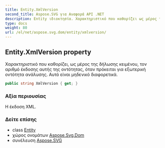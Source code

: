 ```yaml
---
title: Entity.XmlVersion
second_title: Aspose.SVG για Αναφορά API .NET
description: Entity ιδιοκτησία. Χαρακτηριστικό που καθορίζει ως μέρος της δήλωσης κειμένου τον αριθμό έκδοσης αυτής της οντότητας όταν πρόκειται για εξωτερική οντότητα ανάλυσης. Αυτό είναι μηδενικό διαφορετικά.
type: docs
weight: 80
url: /el/net/aspose.svg.dom/entity/xmlversion/
---
```

## Entity.XmlVersion property

Χαρακτηριστικό που καθορίζει, ως μέρος της δήλωσης κειμένου, τον αριθμό έκδοσης αυτής της οντότητας, όταν πρόκειται για εξωτερική οντότητα ανάλυσης. Αυτό είναι μηδενικό διαφορετικά.

```csharp
public string XmlVersion { get; }
```

### Αξία περιουσίας

Η έκδοση XML.

### Δείτε επίσης

* class [Entity](../)
* χώρος ονομάτων [Aspose.Svg.Dom](../../entity/)
* συνέλευση [Aspose.SVG](../../../)


